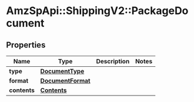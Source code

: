 # AmzSpApi::ShippingV2::PackageDocument

## Properties
Name | Type | Description | Notes
------------ | ------------- | ------------- | -------------
**type** | [**DocumentType**](DocumentType.md) |  | 
**format** | [**DocumentFormat**](DocumentFormat.md) |  | 
**contents** | [**Contents**](Contents.md) |  | 

